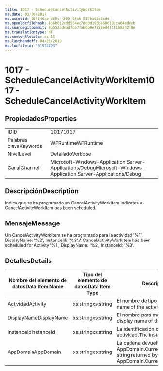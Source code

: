 ```yaml
---
title: 1017 - ScheduleCancelActivityWorkItem
ms.date: 03/30/2017
ms.assetid: 864546ab-d65c-4989-8fcb-537ba03a3cdd
ms.openlocfilehash: 186b012cdd554ec7dd0d195b460619cca04eddcb
ms.sourcegitcommit: 9b552addadfb57fab0b9e7852ed4f1f1b8a42f8e
ms.translationtype: MT
ms.contentlocale: es-ES
ms.lasthandoff: 04/23/2019
ms.locfileid: "61924493"
---
```

# <a name="1017---schedulecancelactivityworkitem"></a><span data-ttu-id="3d954-102">1017 - ScheduleCancelActivityWorkItem</span><span class="sxs-lookup"><span data-stu-id="3d954-102">1017 - ScheduleCancelActivityWorkItem</span></span>
## <a name="properties"></a><span data-ttu-id="3d954-103">Propiedades</span><span class="sxs-lookup"><span data-stu-id="3d954-103">Properties</span></span>  
  
|||  
|-|-|  
|<span data-ttu-id="3d954-104">ID</span><span class="sxs-lookup"><span data-stu-id="3d954-104">ID</span></span>|<span data-ttu-id="3d954-105">1017</span><span class="sxs-lookup"><span data-stu-id="3d954-105">1017</span></span>|  
|<span data-ttu-id="3d954-106">Palabras clave</span><span class="sxs-lookup"><span data-stu-id="3d954-106">Keywords</span></span>|<span data-ttu-id="3d954-107">WFRuntime</span><span class="sxs-lookup"><span data-stu-id="3d954-107">WFRuntime</span></span>|  
|<span data-ttu-id="3d954-108">Nivel</span><span class="sxs-lookup"><span data-stu-id="3d954-108">Level</span></span>|<span data-ttu-id="3d954-109">Detallado</span><span class="sxs-lookup"><span data-stu-id="3d954-109">Verbose</span></span>|  
|<span data-ttu-id="3d954-110">Canal</span><span class="sxs-lookup"><span data-stu-id="3d954-110">Channel</span></span>|<span data-ttu-id="3d954-111">Microsoft-Windows-Application Server-Applications/Debug</span><span class="sxs-lookup"><span data-stu-id="3d954-111">Microsoft-Windows-Application Server-Applications/Debug</span></span>|  
  
## <a name="description"></a><span data-ttu-id="3d954-112">Descripción</span><span class="sxs-lookup"><span data-stu-id="3d954-112">Description</span></span>  
 <span data-ttu-id="3d954-113">Indica que se ha programado un CancelActivityWorkItem.</span><span class="sxs-lookup"><span data-stu-id="3d954-113">Indicates a CancelActivityWorkItem has been scheduled.</span></span>  
  
## <a name="message"></a><span data-ttu-id="3d954-114">Mensaje</span><span class="sxs-lookup"><span data-stu-id="3d954-114">Message</span></span>  
 <span data-ttu-id="3d954-115">Un CancelActivityWorkItem se ha programado para la actividad '%1', DisplayName: '%2', InstanceId: '%3'.</span><span class="sxs-lookup"><span data-stu-id="3d954-115">A CancelActivityWorkItem has been scheduled for Activity '%1', DisplayName: '%2', InstanceId: '%3'.</span></span>  
  
## <a name="details"></a><span data-ttu-id="3d954-116">Detalles</span><span class="sxs-lookup"><span data-stu-id="3d954-116">Details</span></span>  
  
|<span data-ttu-id="3d954-117">Nombre del elemento de datos</span><span class="sxs-lookup"><span data-stu-id="3d954-117">Data Item Name</span></span>|<span data-ttu-id="3d954-118">Tipo del elemento de datos</span><span class="sxs-lookup"><span data-stu-id="3d954-118">Data Item Type</span></span>|<span data-ttu-id="3d954-119">Descripción</span><span class="sxs-lookup"><span data-stu-id="3d954-119">Description</span></span>|  
|--------------------|--------------------|-----------------|  
|<span data-ttu-id="3d954-120">Actividad</span><span class="sxs-lookup"><span data-stu-id="3d954-120">Activity</span></span>|<span data-ttu-id="3d954-121">xs:string</span><span class="sxs-lookup"><span data-stu-id="3d954-121">xs:string</span></span>|<span data-ttu-id="3d954-122">El nombre de tipo de la actividad.</span><span class="sxs-lookup"><span data-stu-id="3d954-122">The type name of the activity.</span></span>|  
|<span data-ttu-id="3d954-123">DisplayName</span><span class="sxs-lookup"><span data-stu-id="3d954-123">DisplayName</span></span>|<span data-ttu-id="3d954-124">xs:string</span><span class="sxs-lookup"><span data-stu-id="3d954-124">xs:string</span></span>|<span data-ttu-id="3d954-125">El nombre para mostrar de la actividad.</span><span class="sxs-lookup"><span data-stu-id="3d954-125">The display name of the activity.</span></span>|  
|<span data-ttu-id="3d954-126">InstanceId</span><span class="sxs-lookup"><span data-stu-id="3d954-126">InstanceId</span></span>|<span data-ttu-id="3d954-127">xs:string</span><span class="sxs-lookup"><span data-stu-id="3d954-127">xs:string</span></span>|<span data-ttu-id="3d954-128">La identificación de instancia de la actividad.</span><span class="sxs-lookup"><span data-stu-id="3d954-128">The instance id of the activity.</span></span>|  
|<span data-ttu-id="3d954-129">AppDomain</span><span class="sxs-lookup"><span data-stu-id="3d954-129">AppDomain</span></span>|<span data-ttu-id="3d954-130">xs:string</span><span class="sxs-lookup"><span data-stu-id="3d954-130">xs:string</span></span>|<span data-ttu-id="3d954-131">La cadena devuelta por AppDomain.CurrentDomain.FriendlyName.</span><span class="sxs-lookup"><span data-stu-id="3d954-131">The string returned by AppDomain.CurrentDomain.FriendlyName.</span></span>|
